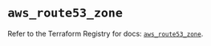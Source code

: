 # `aws_route53_zone`

Refer to the Terraform Registry for docs: [`aws_route53_zone`](https://registry.terraform.io/providers/hashicorp/aws/4.67.0/docs/resources/route53_zone).
